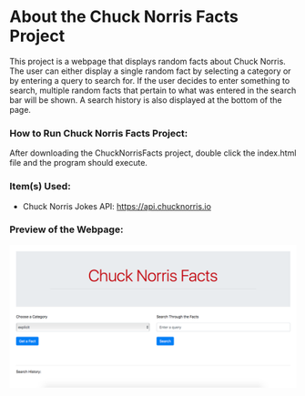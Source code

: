 # About the Chuck Norris Facts Project

This project is a webpage that displays random facts about Chuck Norris. The user can either display a single random fact by selecting a category or by entering a query to search for. If the user decides to enter something to search, multiple random facts that pertain to what was entered in the search bar will be shown. A search history is also displayed at the bottom of the page.

### __How to Run Chuck Norris Facts Project:__
After downloading the ChuckNorrisFacts project, double click the index.html file and the program should execute.



### __Item(s) Used:__
* Chuck Norris Jokes API: https://api.chucknorris.io


### __Preview of the Webpage:__
![alt text](https://github.com/asolon11/JavaScript-Projects/blob/master/ChuckNorrisFacts/ProjectWebpageImg.png)
